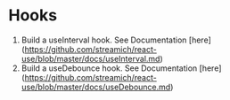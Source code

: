 # Hooks

1.  Build a useInterval hook. See Documentation \[here\](https://github.com/streamich/react-use/blob/master/docs/useInterval.md)
2.  Build a useDebounce hook. See Documentation \[here\](https://github.com/streamich/react-use/blob/master/docs/useDebounce.md)
